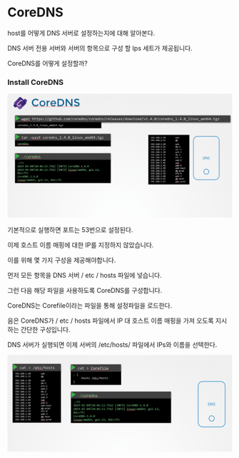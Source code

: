 # CoreDNS
host를 어떻게 DNS 서버로 설정하는지에 대해 알아본다.

DNS 서버 전용 서버와 서버의 항목으로 구성 할 Ips 세트가 제공됩니다.

CoreDNS를 어떻게 설정할까?

### Install CoreDNS
![CoreDNS](../contents/coreDNS_01.png)

기본적으로 실행하면 포트는 53번으로 설정된다.

이제 호스트 이름 매핑에 대한 IP를 지정하지 않았습니다.

이를 위해 몇 가지 구성을 제공해야합니다.

먼저 모든 항목을 DNS 서버 / etc / hosts 파일에 넣습니다.

그런 다음 해당 파일을 사용하도록 CoreDNS를 구성합니다.

CoreDNS는 Corefile이라는 파일을 통해 설정파일을 로드한다.

음은 CoreDNS가 / etc / hosts 파일에서 IP 대 호스트 이름 매핑을 가져 오도록 지시하는 간단한 구성입니다.

DNS 서버가 실행되면 이제 서버의 /etc/hosts/ 파일에서 IPs와 이름을 선택한다.

![CoreDNS02](../contents/coreDNS_02.png)




